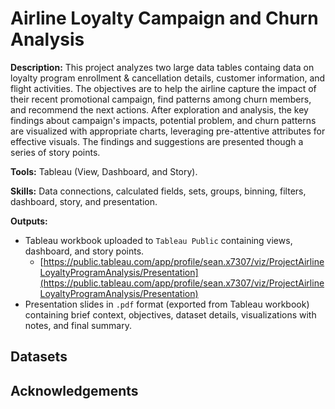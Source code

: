 # Airline Loyalty Campaign and Churn Analysis

**Description:** This project analyzes two large data tables containg data on loyalty program enrollment & cancellation details, customer information, and flight activities. The objectives are to help the airline capture the impact of their recent promotional campaign, find patterns among churn members, and recommend the next actions. After exploration and analysis, the key findings about campaign's impacts, potential problem, and churn patterns are visualized with appropriate charts, leveraging pre-attentive attributes for effective visuals. The findings and suggestions are presented though a series of story points.

**Tools:** Tableau (View, Dashboard, and Story).

**Skills:** Data connections, calculated fields, sets, groups, binning, filters, dashboard, story, and presentation.

**Outputs:** 
- Tableau workbook uploaded to `Tableau Public` containing views, dashboard, and story points.
    - [https://public.tableau.com/app/profile/sean.x7307/viz/ProjectAirlineLoyaltyProgramAnalysis/Presentation](https://public.tableau.com/app/profile/sean.x7307/viz/ProjectAirlineLoyaltyProgramAnalysis/Presentation)
- Presentation slides in `.pdf` format (exported from Tableau workbook) containing brief context, objectives, dataset details, visualizations with notes, and final summary.

## Datasets

## Acknowledgements
